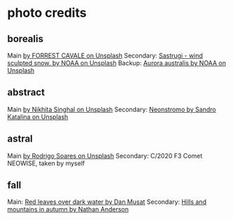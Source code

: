 # photo credits

## borealis
Main [by FORREST CAVALE on Unsplash](https://unsplash.com/photos/jwIk4Z3Msi4)
Secondary: [Sastrugi - wind sculpted snow. by NOAA on
Unsplash](https://unsplash.com/photos/8BoyeHOX4CI)
Backup: [Aurora australis by NOAA on Unsplash](https://unsplash.com/photos/MPDBY8VELAE)

## abstract
Main [by Nikhita Singhal on Unsplash](https://unsplash.com/photos/uzEPOK00UAg)
Secondary: [Neonstromo by Sandro Katalina on Unsplash](https://unsplash.com/photos/k1bO_VTiZSs)

## astral
Main [by Rodrigo Soares on Unsplash](https://unsplash.com/photos/SCvlb1FWeuY)
Secondary: C/2020 F3 Comet NEOWISE, taken by myself

## fall
Main: [Red leaves over dark water by Dan Musat](https://unsplash.com/photos/67hp4FV_9lk)
Secondary: [Hills and mountains in autumn by Nathan Anderson](https://unsplash.com/photos/SAB5Y1HS7NY)
